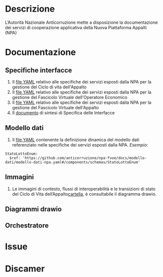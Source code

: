 # Descrizione
L’Autorità Nazionale Anticorruzione mette a disposizione la documentazione dei servizi di cooperazione applicativa della Nuova Piattaforma Appalti (NPA)

# Documentazione
## Specifiche interfacce
1. Il [file YAML](/anticorruzione-npa-fvoe/docs/specifiche-interfacce/specifiche-servizi-appalto.yaml) relativo alle specifiche dei servizi esposti dalla NPA per la gestione del Ciclo di vita dell'Appalto
3. Il [file YAML](/anticorruzione-npa-fvoe/docs/specifiche-interfacce/specifiche-servizi-fvoe.yaml) relativo alle specifiche dei servizi esposti dalla NPA per la gestione del Fascicolo Virtuale dell'Operatore Economico
4. Il [file YAML](/anticorruzione-npa-fvoe/docs/specifiche-interfacce/specifiche-servizi-fva.yaml) relativo alle specifiche dei servizi esposti dalla NPA per la gestione del Fascicolo Virtuale dell'Appalto
5. Il [documento](/anticorruzione-npa-fvoe/docs/specifiche-interfacce/specifiche-servizi-fva.yaml) di sintesi di Specifica delle Interfacce 

## Modello dati
1. Il [file YAML](/anticorruzione-npa-fvoe/docs/modello-dati/modello-dati-npa.yaml) contenente la definizione dinamica del modello dati referenziato nelle specifiche dei servizi esposti dalla NPA. *Esempio*:
 ```shell
 StatoLottoEnum:
   $ref: 'https://github.com/anticorruzione/npa-fvoe/docs/modello-dati/modello-dati-npa.yaml#/components/schemas/StatoLottoEnum'
 ```


## Immagini
1. Le immagini di contesto, flussi di interoperabilità e le transizioni di stato del Ciclo di Vita dell’Appalto[cartella](../diagrammi-drawio/), è consultabile il diagramma drawio.
## Diagrammi drawio
## Orchestratore
# Issue
# Discamer
